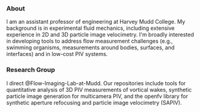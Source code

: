 ### About

I am an assistant professor of engineering at Harvey Mudd College. My background is in experimental fluid mechanics, including extensive experience in 2D and 3D particle image velocimetry. I'm broadly interested in developing tools to address flow measurement challenges (e.g., swimming organisms, measurements around bodies, surfaces, and interfaces) and in low-cost PIV systems.

### Research Group
I direct @Flow-Imaging-Lab-at-Mudd. Our repositories include tools for quantitative analysis of 3D PIV measurements of vortical wakes, synthetic particle image generation for multicamera PIV, and the openfv library for synthetic aperture refocusing and particle image velocimetry (SAPIV).

